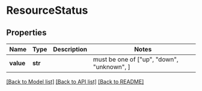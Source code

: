# ResourceStatus


## Properties
Name | Type | Description | Notes
------------ | ------------- | ------------- | -------------
**value** | **str** |  |  must be one of ["up", "down", "unknown", ]

[[Back to Model list]](../README.md#documentation-for-models) [[Back to API list]](../README.md#documentation-for-api-endpoints) [[Back to README]](../README.md)


